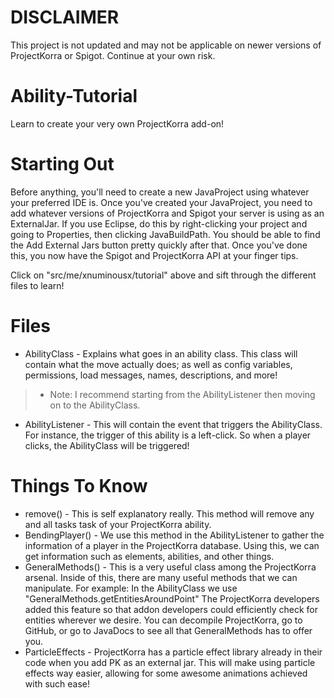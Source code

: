 # DISCLAIMER
This project is not updated and may not be applicable on newer versions of ProjectKorra or Spigot. Continue at your own risk.


# Ability-Tutorial
Learn to create your very own ProjectKorra add-on!

# Starting Out
Before anything, you'll need to create a new JavaProject using whatever your preferred IDE is. Once you've created your JavaProject, you need to add whatever versions of ProjectKorra and Spigot your server is using as an ExternalJar. If you use Eclipse, do this by right-clicking your project and going to Properties, then clicking JavaBuildPath. You should be able to find the Add External Jars button pretty quickly after that. Once you've done this, you now have the Spigot and ProjectKorra API at your finger tips.

Click on "src/me/xnuminousx/tutorial" above and sift through the different files to learn!

# Files
* AbilityClass - Explains what goes in an ability class. This class will contain what the move actually does; as well as config variables, permissions, load messages, names, descriptions, and more!
> * Note: I recommend starting from the AbilityListener then moving on to the AbilityClass.
* AbilityListener - This will contain the event that triggers the AbilityClass. For instance, the trigger of this ability is a left-click. So when a player clicks, the AbilityClass will be triggered!

# Things To Know
* remove() - This is self explanatory really. This method will remove any and all tasks task of your ProjectKorra ability.
* BendingPlayer() - We use this method in the AbilityListener to gather the information of a player in the ProjectKorra database. Using this, we can get information such as elements, abilities, and other things.
* GeneralMethods() - This is a very useful class among the ProjectKorra arsenal. Inside of this, there are many useful methods that we can manipulate. For example: In the AbilityClass we use "GeneralMethods.getEntitiesAroundPoint" The ProjectKorra developers added this feature so that addon developers could efficiently check for entities wherever we desire. You can decompile ProjectKorra, go to GitHub, or go to JavaDocs to see all that GeneralMethods has to offer you.
* ParticleEffects - ProjectKorra has a particle effect library already in their code when you add PK as an external jar. This will make using particle effects way easier, allowing for some awesome animations achieved with such ease!

